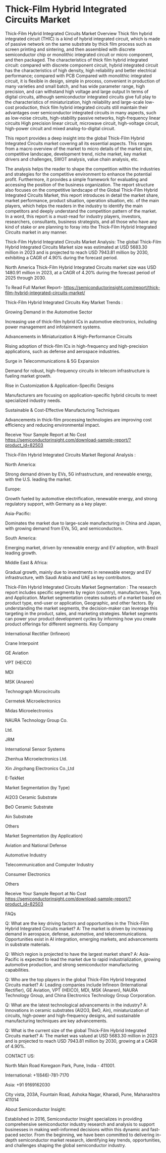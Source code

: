 <h1>Thick-Film Hybrid Integrated Circuits Market</h1>
Thick-Film Hybrid Integrated Circuits Market Overview
Thick film hybrid integrated circuit (THIC) is a kind of hybrid integrated circuit, which is made of passive network on the same substrate by thick film process such as screen printing and sintering, and then assembled with discrete semiconductor chip or monolithic integrated circuit or micro component, and then packaged. The characteristics of thick film hybrid integrated circuit: compared with discrete component circuit, hybrid integrated circuit has the characteristics of high density, high reliability and better electrical performance; compared with PCB Compared with monolithic integrated circuit, it is flexible in design, simple in process, convenient in production of many varieties and small batch, and has wide parameter range, high precision, and can withstand high voltage and large output In terms of digital circuits, although semiconductor integrated circuits give full play to the characteristics of miniaturization, high reliability and large-scale low-cost production, thick film hybrid integrated circuits still maintain their advantages over semiconductor integrated circuits in many aspects, such as low-noise circuits, high-stability passive networks, high-frequency linear circuits High precision linear circuit, microwave circuit, high-voltage circuit, high-power circuit and mixed analog-to-digital circuit.

This report provides a deep insight into the global Thick-Film Hybrid Integrated Circuits market covering all its essential aspects. This ranges from a macro overview of the market to micro details of the market size, competitive landscape, development trend, niche market, key market drivers and challenges, SWOT analysis, value chain analysis, etc.

The analysis helps the reader to shape the competition within the industries and strategies for the competitive environment to enhance the potential profit. Furthermore, it provides a simple framework for evaluating and accessing the position of the business organization. The report structure also focuses on the competitive landscape of the Global Thick-Film Hybrid Integrated Circuits Market, this report introduces in detail the market share, market performance, product situation, operation situation, etc. of the main players, which helps the readers in the industry to identify the main competitors and deeply understand the competition pattern of the market.
In a word, this report is a must-read for industry players, investors, researchers, consultants, business strategists, and all those who have any kind of stake or are planning to foray into the Thick-Film Hybrid Integrated Circuits market in any manner.

Thick-Film Hybrid Integrated Circuits Market Analysis:
The global Thick-Film Hybrid Integrated Circuits Market size was estimated at USD 5683.30 million in 2023 and is projected to reach USD 7943.81 million by 2030, exhibiting a CAGR of 4.90% during the forecast period.

North America Thick-Film Hybrid Integrated Circuits market size was USD 1480.91 million in 2023, at a CAGR of 4.20% during the forecast period of 2025 through 2030.


To Read Full Market Report-
https://semiconductorinsight.com/report/thick-film-hybrid-integrated-circuits-market/

Thick-Film Hybrid Integrated Circuits Key Market Trends  :

Growing Demand in the Automotive Sector

Increasing use of thick-film hybrid ICs in automotive electronics, including power management and infotainment systems.

Advancements in Miniaturization & High-Performance Circuits

Rising adoption of thick-film ICs in high-frequency and high-precision applications, such as defense and aerospace industries.

Surge in Telecommunications & 5G Expansion

Demand for robust, high-frequency circuits in telecom infrastructure is fueling market growth.

Rise in Customization & Application-Specific Designs

Manufacturers are focusing on application-specific hybrid circuits to meet specialized industry needs.

Sustainable & Cost-Effective Manufacturing Techniques

Advancements in thick-film processing technologies are improving cost efficiency and reducing environmental impact.


Receive Your Sample Report at No Cost
https://semiconductorinsight.com/download-sample-report/?product_id=82503


Thick-Film Hybrid Integrated Circuits Market Regional Analysis :

North America:

Strong demand driven by EVs, 5G infrastructure, and renewable energy, with the U.S. leading the market.

Europe:

Growth fueled by automotive electrification, renewable energy, and strong regulatory support, with Germany as a key player.

Asia-Pacific:

Dominates the market due to large-scale manufacturing in China and Japan, with growing demand from EVs, 5G, and semiconductors.

South America:

Emerging market, driven by renewable energy and EV adoption, with Brazil leading growth.

Middle East & Africa:

Gradual growth, mainly due to investments in renewable energy and EV infrastructure, with Saudi Arabia and UAE as key contributors.

Thick-Film Hybrid Integrated Circuits Market Segmentation :
The research report includes specific segments by region (country), manufacturers, Type, and Application. Market segmentation creates subsets of a market based on product type, end-user or application, Geographic, and other factors. By understanding the market segments, the decision-maker can leverage this targeting in the product, sales, and marketing strategies. Market segments can power your product development cycles by informing how you create product offerings for different segments.
Key Company

International Rectifier (Infineon)

Crane Interpoint

GE Aviation

VPT (HEICO)

MDI

MSK (Anaren)

Technograph Microcircuits

Cermetek Microelectronics

Midas Microelectronics

NAURA Technology Group Co.

Ltd.

JRM

International Sensor Systems

Zhenhua Microelectronics Ltd.

Xin Jingchang Electronics Co.,Ltd

E-TekNet

Market Segmentation (by Type)

Al2O3 Ceramic Substrate

BeO Ceramic Substrate

Ain Substrate

Others

Market Segmentation (by Application)

Aviation and National Defense

Automotive Industry

Telecommunication and Computer Industry

Consumer Electronics

Others


Receive Your Sample Report at No Cost
https://semiconductorinsight.com/download-sample-report/?product_id=82503


FAQs

Q: What are the key driving factors and opportunities in the Thick-Film Hybrid Integrated Circuits market?
A: The market is driven by increasing demand in aerospace, defense, automotive, and telecommunications. Opportunities exist in AI integration, emerging markets, and advancements in substrate materials.


Q: Which region is projected to have the largest market share?
A: Asia-Pacific is expected to lead the market due to rapid industrialization, growing automotive production, and strong semiconductor manufacturing capabilities.


Q: Who are the top players in the global Thick-Film Hybrid Integrated Circuits market?
A: Leading companies include Infineon (International Rectifier), GE Aviation, VPT (HEICO), MDI, MSK (Anaren), NAURA Technology Group, and China Electronics Technology Group Corporation.


Q: What are the latest technological advancements in the industry?
A: Innovations in ceramic substrates (Al2O3, BeO, Ain), miniaturization of circuits, high-power and high-frequency designs, and sustainable manufacturing techniques are key advancements.


Q: What is the current size of the global Thick-Film Hybrid Integrated Circuits market?
A: The market was valued at USD 5683.30 million in 2023 and is projected to reach USD 7943.81 million by 2030, growing at a CAGR of 4.90%.


CONTACT US:

North Main Road Koregaon Park, Pune, India - 411001.

International: +1(646)-781-7170

Asia: +91 9169162030


City vista, 203A, Fountain Road, Ashoka Nagar, Kharadi, Pune, Maharashtra 411014


About Semiconductor Insight:

Established in 2016, Semiconductor Insight specializes in providing comprehensive semiconductor industry research and analysis to support businesses in making well-informed decisions within this dynamic and fast-paced sector. From the beginning, we have been committed to delivering in-depth semiconductor market research, identifying key trends, opportunities, and challenges shaping the global semiconductor industry. 
